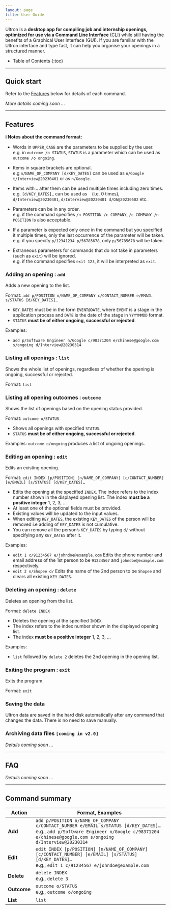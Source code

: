 ```yaml
---
layout: page
title: User Guide
---
```


Ultron is a **desktop app for compiling job and internship openings, optimized for use via a Command Line Interface** (CLI) while still having the benefits of a Graphical User Interface (GUI). If you are familiar with the Ultron interface and type fast, it can help you organise your openings in a structured manner.

* Table of Contents
  {:toc}

--------------------------------------------------------------------------------------------------------------------

## Quick start

Refer to the [Features](#features) below for details of each command.

_More details coming soon ..._


--------------------------------------------------------------------------------------------------------------------

## Features

<div markdown="block" class="alert alert-info">

**:information_source: Notes about the command format:**<br>

* Words in `UPPER_CASE` are the parameters to be supplied by the user.<br>
  e.g. in `outcome /o STATUS`, `STATUS` is a parameter which can be used as `outcome /o ongoing`.

* Items in square brackets are optional.<br>
  e.g `n/NAME_OF_COMPANY [d/KEY_DATES]` can be used as `n/Google t/Interview@20230401` or as `n/Google`.

* Items with `…`​ after them can be used multiple times including zero times.<br>
  e.g. `[d/KEY_DATES]…​` can be used as ` ` (i.e. 0 times), `d/Interview@20230401`, `d/Interview@20230401 d/OA@20230502` etc.

* Parameters can be in any order.<br>
  e.g. if the command specifies `/n POSITION /c COMPANY`, `/c COMPANY /n POSITION` is also acceptable.

* If a parameter is expected only once in the command but you specified it multiple times, only the last occurrence of the parameter will be taken.<br>
  e.g. if you specify `p/12341234 p/56785678`, only `p/56785678` will be taken.

* Extraneous parameters for commands that do not take in parameters (such as `exit`) will be ignored.<br>
  e.g. if the command specifies `exit 123`, it will be interpreted as `exit`.

</div>

### Adding an opening : `add`

Adds a new opening to the list.

Format: `add p/POSITION n/NAME_OF_COMPANY c/CONTACT_NUMBER e/EMAIL s/STATUS [d/KEY_DATES]…​`

* `KEY_DATES` must be in the form `EVENT@DATE`, where `EVENT` is a stage in the application process and `DATE` is the date of the stage in `YYYYMMDD` format.
* `STATUS` **must be of either ongoing, successful or rejected**.

Examples:
* `add p/Software Engineer n/Google c/98371204 e/chinese@google.com s/ongoing d/Interview@20230314`

### Listing all openings : `list`

Shows the whole list of openings, regardless of whether the opening is ongoing, successful or rejected.

Format: `list`

### Listing all opening outcomes : `outcome`

Shows the list of openings based on the opening status provided.

Format: `outcome o/STATUS`

* Shows all openings with specified `STATUS`.
* `STATUS` **must be of either ongoing, successful or rejected**.

Examples:
`outcome o/ongoing` produces a list of ongoing openings.

### Editing an opening : `edit`

Edits an existing opening.

Format: `edit INDEX [p/POSITION] [n/NAME_OF_COMPANY] [c/CONTACT_NUMBER] [e/EMAIL] [s/STATUS] [d/KEY_DATES]…​`

* Edits the opening at the specified `INDEX`. The index refers to the index number shown in the displayed opening list. The index **must be a positive integer** 1, 2, 3, …​
* At least one of the optional fields must be provided.
* Existing values will be updated to the input values.
* When editing `KEY_DATES`, the existing `KEY_DATES` of the person will be removed i.e adding of `KEY_DATES` is not cumulative.
* You can remove all the person’s `KEY_DATES` by typing `d/` without
  specifying any `KEY_DATES` after it.

Examples:
*  `edit 1 c/91234567 e/johndoe@example.com` Edits the phone number and email address of the 1st person to be `91234567` and `johndoe@example.com` respectively.
*  `edit 2 n/Shopee d/` Edits the name of the 2nd person to be `Shopee` and clears all existing `KEY_DATES`.

### Deleting an opening : `delete`

Deletes an opening from the list.

Format: `delete INDEX`

* Deletes the opening at the specified `INDEX`.
* The index refers to the index number shown in the displayed opening list.
* The index **must be a positive integer** 1, 2, 3, …​

Examples:
* `list` followed by `delete 2` deletes the 2nd opening in the opening list.

### Exiting the program : `exit`

Exits the program.

Format: `exit`

### Saving the data

Ultron data are saved in the hard disk automatically after any command that changes the data. There is no need to save manually.

### Archiving data files `[coming in v2.0]`

_Details coming soon ..._

--------------------------------------------------------------------------------------------------------------------

## FAQ

_Details coming soon ..._

--------------------------------------------------------------------------------------------------------------------

## Command summary

Action | Format, Examples
--------|------------------
**Add** | `add p/POSITION n/NAME_OF_COMPANY c/CONTACT_NUMBER e/EMAIL s/STATUS [d/KEY_DATES]…​` <br> e.g., `add p/Software Engineer n/Google c/98371204 e/chinese@google.com s/ongoing d/Interview@20230314`
**Edit** | `edit INDEX [p/POSITION] [n/NAME_OF_COMPANY] [c/CONTACT_NUMBER] [e/EMAIL] [s/STATUS] [d/KEY_DATES]…​` <br> e.g., `edit 1 c/91234567 e/johndoe@example.com`
**Delete** | `delete INDEX`<br> e.g., `delete 3`
**Outcome** | `outcome o/STATUS`<br> e.g., `outcome o/ongoing`
**List** | `list`
